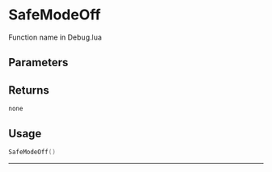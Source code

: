 # SafeModeOff
Function name in Debug.lua
## Parameters

## Returns
`none`
## Usage
```lua
SafeModeOff()
```
---
